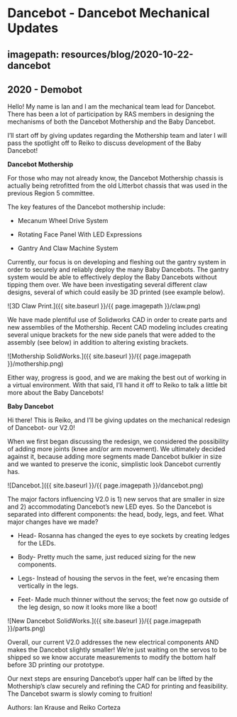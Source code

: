 # Dancebot - Dancebot Mechanical Updates
## imagepath: resources/blog/2020-10-22-dancebot
## 2020 - Demobot

Hello! My name is Ian and I am the mechanical team lead for Dancebot. There has been a lot of participation by RAS members in designing the mechanisms of both the Dancebot Mothership and the Baby Dancebot.

I’ll start off by giving updates regarding the Mothership team and later I will pass the spotlight off to Reiko to discuss development of the Baby Dancebot!

**Dancebot Mothership**

For those who may not already know, the Dancebot Mothership chassis is actually being retrofitted from the old Litterbot chassis that was used in the previous Region 5 committee.

The key features of the Dancebot mothership include:

* Mecanum Wheel Drive System

* Rotating Face Panel With LED Expressions

* Gantry And Claw Machine System

Currently, our focus is on developing and fleshing out the gantry system in order to securely and reliably deploy the many Baby Dancebots. The gantry system would be able to effectively deploy the Baby Dancebots without tipping them over. We have been investigating several different claw designs, several of which could easily be 3D printed (see example below).

![3D Claw Print.]({{ site.baseurl }}/{{ page.imagepath }}/claw.png)

We have made plentiful use of Solidworks CAD in order to create parts and new assemblies of the Mothership. Recent CAD modeling includes creating several unique brackets for the new side panels that were added to the assembly (see below) in addition to altering existing brackets.

![Mothership SolidWorks.]({{ site.baseurl }}/{{ page.imagepath }}/mothership.png)

Either way, progress is good, and we are making the best out of working in a virtual environment. With that said, I’ll hand it off to Reiko to talk a little bit more about the Baby Dancebots!

**Baby Dancebot**

Hi there! This is Reiko, and I’ll be giving updates on the mechanical redesign of Dancebot- our V2.0!

When we first began discussing the redesign, we considered the possibility of adding more joints (knee and/or arm movement). We ultimately decided against it, because adding more segments made Dancebot bulkier in size and we wanted to preserve the iconic, simplistic look Dancebot currently has.

![Dancebot.]({{ site.baseurl }}/{{ page.imagepath }}/dancebot.png)

The major factors influencing V2.0 is 1) new servos that are smaller in size and 2) accommodating Dancebot’s new LED eyes. So the Dancebot is separated into different components: the head, body, legs, and feet. What major changes have we made?

* Head- Rosanna has changed the eyes to eye sockets by creating ledges for the LEDs.

* Body- Pretty much the same, just reduced sizing for the new components.

* Legs- Instead of housing the servos in the feet, we’re encasing them vertically in the legs.

* Feet- Made much thinner without the servos; the feet now go outside of the leg design, so now it looks more like a boot!

![New Dancebot SolidWorks.]({{ site.baseurl }}/{{ page.imagepath }}/parts.png)

Overall, our current V2.0 addresses the new electrical components AND makes the Dancebot slightly smaller! We’re just waiting on the servos to be shipped so we know accurate measurements to modify the bottom half before 3D printing our prototype.

Our next steps are ensuring Dancebot’s upper half can be lifted by the Mothership’s claw securely and refining the CAD for printing and feasibility. The Dancebot swarm is slowly coming to fruition!

Authors: Ian Krause and Reiko Corteza

